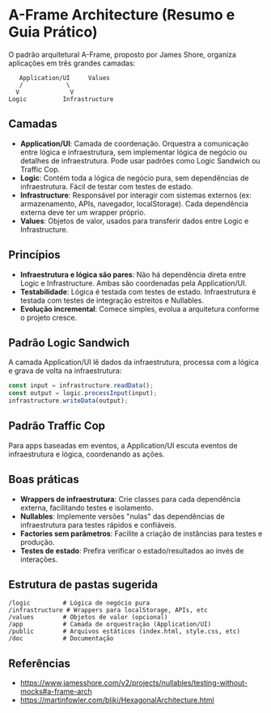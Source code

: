 # A-Frame Architecture (Resumo e Guia Prático)

O padrão arquitetural A-Frame, proposto por James Shore, organiza aplicações em três grandes camadas:

```
   Application/UI     Values
   /            \
  V              V
Logic          Infrastructure
```

## Camadas

- **Application/UI**: Camada de coordenação. Orquestra a comunicação entre lógica e infraestrutura, sem implementar lógica de negócio ou detalhes de infraestrutura. Pode usar padrões como Logic Sandwich ou Traffic Cop.
- **Logic**: Contém toda a lógica de negócio pura, sem dependências de infraestrutura. Fácil de testar com testes de estado.
- **Infrastructure**: Responsável por interagir com sistemas externos (ex: armazenamento, APIs, navegador, localStorage). Cada dependência externa deve ter um wrapper próprio.
- **Values**: Objetos de valor, usados para transferir dados entre Logic e Infrastructure.

## Princípios

- **Infraestrutura e lógica são pares**: Não há dependência direta entre Logic e Infrastructure. Ambas são coordenadas pela Application/UI.
- **Testabilidade**: Lógica é testada com testes de estado. Infraestrutura é testada com testes de integração estreitos e Nullables.
- **Evolução incremental**: Comece simples, evolua a arquitetura conforme o projeto cresce.

## Padrão Logic Sandwich

A camada Application/UI lê dados da infraestrutura, processa com a lógica e grava de volta na infraestrutura:

```js
const input = infrastructure.readData();
const output = logic.processInput(input);
infrastructure.writeData(output);
```

## Padrão Traffic Cop

Para apps baseadas em eventos, a Application/UI escuta eventos de infraestrutura e lógica, coordenando as ações.

## Boas práticas

- **Wrappers de infraestrutura**: Crie classes para cada dependência externa, facilitando testes e isolamento.
- **Nullables**: Implemente versões "nulas" das dependências de infraestrutura para testes rápidos e confiáveis.
- **Factories sem parâmetros**: Facilite a criação de instâncias para testes e produção.
- **Testes de estado**: Prefira verificar o estado/resultados ao invés de interações.

## Estrutura de pastas sugerida

```
/logic         # Lógica de negócio pura
/infrastructure # Wrappers para localStorage, APIs, etc
/values        # Objetos de valor (opcional)
/app           # Camada de orquestração (Application/UI)
/public        # Arquivos estáticos (index.html, style.css, etc)
/doc           # Documentação
```

## Referências
- https://www.jamesshore.com/v2/projects/nullables/testing-without-mocks#a-frame-arch
- https://martinfowler.com/bliki/HexagonalArchitecture.html
